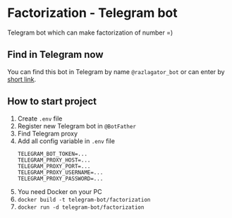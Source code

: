 # Factorization - Telegram bot

Telegram bot which can make factorization of number =)

## Find in Telegram now
You can find this bot in Telegram by name `@razlagator_bot` or can enter by [short link](https://tttttt.me/razlagator_bot).

## How to start project

1. Create `.env` file
2. Register new Telegram bot in `@BotFather`
3. Find Telegram proxy
4. Add all config variable in `.env` file
    ```dotenv
    TELEGRAM_BOT_TOKEN=...
    TELEGRAM_PROXY_HOST=...
    TELEGRAM_PROXY_PORT=...
    TELEGRAM_PROXY_USERNAME=...
    TELEGRAM_PROXY_PASSWORD=...
    ```
5. You need Docker on your PC
6. `docker build -t telegram-bot/factorization`
7. `docker run -d telegram-bot/factorization`